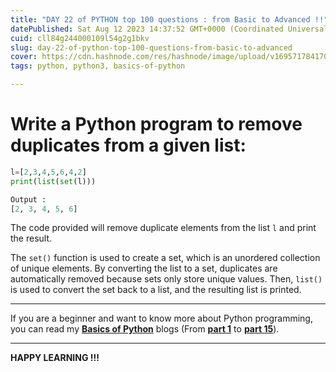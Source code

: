```yaml
---
title: "DAY 22 of PYTHON top 100 questions : from Basic to Advanced !!"
datePublished: Sat Aug 12 2023 14:37:52 GMT+0000 (Coordinated Universal Time)
cuid: cll84g244000109l54g2g1bkv
slug: day-22-of-python-top-100-questions-from-basic-to-advanced
cover: https://cdn.hashnode.com/res/hashnode/image/upload/v1695717841708/bdbb519b-4484-4f94-b478-960f6e941cd3.png
tags: python, python3, basics-of-python

---
```


# Write a Python program to remove duplicates from a given list:

```python
l=[2,3,4,5,6,4,2]
print(list(set(l)))
```

```python
Output :
[2, 3, 4, 5, 6]
```

The code provided will remove duplicate elements from the list `l` and print the result.

The `set()` function is used to create a set, which is an unordered collection of unique elements. By converting the list to a set, duplicates are automatically removed because sets only store unique values. Then, `list()` is used to convert the set back to a list, and the resulting list is printed.

---

If you are a beginner and want to know more about Python programming, you can read my [**Basics of Python**](https://hashnode.com/post/cleuwavnj008gurnv4fc650hh) blogs (From [**part 1**](https://hashnode.com/post/cleuwavnj008gurnv4fc650hh) to [**part 15**](https://hashnode.com/post/clff4058101hng5nvefv85yzt)).

---

**HAPPY LEARNING !!!**